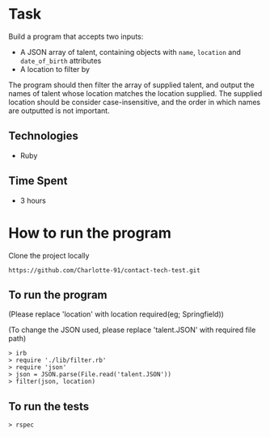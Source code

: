 
# Task 

Build a program that accepts two inputs:

- A JSON array of talent, containing objects with `name`, `location` and `date_of_birth` attributes
- A location to filter by

The program should then filter the array of supplied talent, and output the names of talent whose location matches the location supplied. The supplied location should be consider case-insensitive, and the order in which names are outputted is not important.
## Technologies

- Ruby

## Time Spent 

- 3 hours

# How to run the program

Clone the project locally
```
https://github.com/Charlotte-91/contact-tech-test.git
```

## To run the program

(Please replace 'location' with location required(eg; Springfield))

(To change the JSON used, please replace 'talent.JSON' with required file path)

```
> irb
> require './lib/filter.rb'
> require 'json'
> json = JSON.parse(File.read('talent.JSON'))
> filter(json, location)
```
## To run the tests 

```
> rspec
```